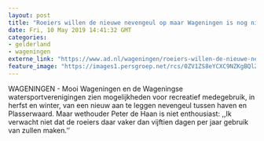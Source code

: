 ```yaml
---
layout: post
title: "Roeiers willen de nieuwe nevengeul op maar Wageningen is nog niet enthousiast"
date: Fri, 10 May 2019 14:41:32 GMT
categories: 
- gelderland 
- wageningen 
externe_link: "https://www.ad.nl/wageningen/roeiers-willen-de-nieuwe-nevengeul-op-maar-wageningen-is-nog-niet-enthousiast~a7bdaa16/"
feature_image: "https://images1.persgroep.net/rcs/0ZV1ZS8eYCXC9NZKgBQlZGdtbHk/diocontent/102914266/_fitwidth/400/?appId=21791a8992982cd8da851550a453bd7f&quality=0.7"
---
```


WAGENINGEN - Mooi Wageningen en de Wageningse watersportverenigingen zien mogelijkheden voor recreatief medegebruik, in herfst en winter, van een nieuw aan te leggen nevengeul tussen haven en Plasserwaard. Maar wethouder Peter de Haan is niet enthousiast: ,,Ik verwacht niet dat de roeiers daar vaker dan vijftien dagen per jaar gebruik van zullen maken.’’
